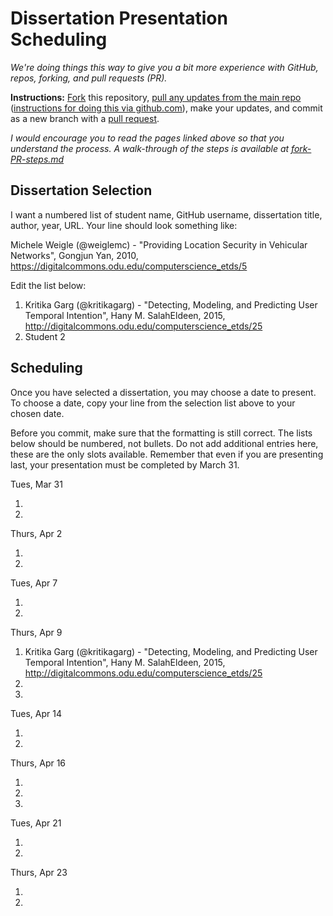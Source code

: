 # Dissertation Presentation Scheduling

*We're doing things this way to give you a bit more experience with GitHub, repos, forking, and pull requests (PR).*

**Instructions:** [Fork](https://help.github.com/en/github/getting-started-with-github/fork-a-repo) this repository, [pull any updates from the main repo](https://help.github.com/en/github/collaborating-with-issues-and-pull-requests/merging-an-upstream-repository-into-your-fork) ([instructions for doing this via github.com](https://stackoverflow.com/questions/20984802/how-can-i-keep-my-fork-in-sync-without-adding-a-separate-remote/21131381#21131381)), make your updates, and commit as a new branch with a [pull request](https://help.github.com/en/github/collaborating-with-issues-and-pull-requests/creating-a-pull-request-from-a-fork).

*I would encourage you to read the pages linked above so that you understand the process.  A walk-through of the steps is available at [fork-PR-steps.md](fork-PR-steps.md)*

## Dissertation Selection

I want a numbered list of student name, GitHub username, dissertation title, author, year, URL.  Your line should look something like:

Michele Weigle (@weiglemc) - "Providing Location Security in Vehicular Networks", Gongjun Yan, 2010, https://digitalcommons.odu.edu/computerscience_etds/5

Edit the list below:

1. Kritika Garg (@kritikagarg) - "Detecting, Modeling, and Predicting User Temporal Intention", Hany M. SalahEldeen, 2015, http://digitalcommons.odu.edu/computerscience_etds/25
1. Student 2

## Scheduling

Once you have selected a dissertation, you may choose a date to present.  To choose a date, copy your line from the selection list above to your chosen date.  

Before you commit, make sure that the formatting is still correct.  The lists below should be numbered, not bullets. Do not add additional entries here, these are the only slots available. Remember that even if you are presenting last, your presentation must be completed by March 31.

Tues, Mar 31

1. 
2. 

Thurs, Apr 2

1. 
2. 

Tues, Apr 7

1. 
2.

Thurs, Apr 9

1. Kritika Garg (@kritikagarg) - "Detecting, Modeling, and Predicting User Temporal Intention", Hany M. SalahEldeen, 2015, http://digitalcommons.odu.edu/computerscience_etds/25
2. 
3. 

Tues, Apr 14

1. 
2. 

Thurs, Apr 16

1. 
2. 
3. 

Tues, Apr 21

1. 
2. 

Thurs, Apr 23

1. 
2. 
